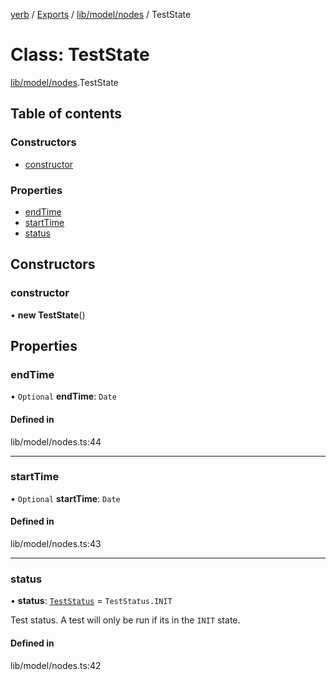 [yerb](../README.md) / [Exports](../modules.md) / [lib/model/nodes](../modules/lib_model_nodes.md) / TestState

# Class: TestState

[lib/model/nodes](../modules/lib_model_nodes.md).TestState

## Table of contents

### Constructors

- [constructor](lib_model_nodes.TestState.md#constructor)

### Properties

- [endTime](lib_model_nodes.TestState.md#endtime)
- [startTime](lib_model_nodes.TestState.md#starttime)
- [status](lib_model_nodes.TestState.md#status)

## Constructors

### constructor

• **new TestState**()

## Properties

### endTime

• `Optional` **endTime**: `Date`

#### Defined in

lib/model/nodes.ts:44

___

### startTime

• `Optional` **startTime**: `Date`

#### Defined in

lib/model/nodes.ts:43

___

### status

• **status**: [`TestStatus`](../enums/lib_model_nodes.TestStatus.md) = `TestStatus.INIT`

Test status.
A test will only be run if its in the `INIT` state.

#### Defined in

lib/model/nodes.ts:42
